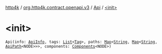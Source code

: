 [http4k](../../index.md) / [org.http4k.contract.openapi.v3](../index.md) / [Api](index.md) / [&lt;init&gt;](./-init-.md)

# &lt;init&gt;

`Api(info: `[`ApiInfo`](../../org.http4k.contract.openapi/-api-info/index.md)`, tags: `[`List`](https://kotlinlang.org/api/latest/jvm/stdlib/kotlin.collections/-list/index.html)`<`[`Tag`](../../org.http4k.contract/-tag/index.md)`>, paths: `[`Map`](https://kotlinlang.org/api/latest/jvm/stdlib/kotlin.collections/-map/index.html)`<`[`String`](https://kotlinlang.org/api/latest/jvm/stdlib/kotlin/-string/index.html)`, `[`Map`](https://kotlinlang.org/api/latest/jvm/stdlib/kotlin.collections/-map/index.html)`<`[`String`](https://kotlinlang.org/api/latest/jvm/stdlib/kotlin/-string/index.html)`, `[`ApiPath`](../-api-path/index.md)`<NODE>>>, components: `[`Components`](../-components/index.md)`<NODE>)`